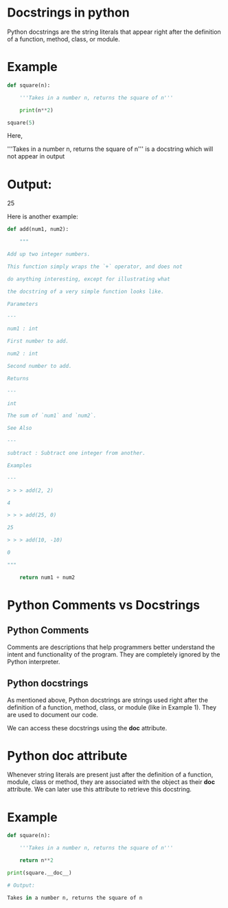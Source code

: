 # Docstrings in python

Python docstrings are the string literals that appear right after the definition of a function, method, class, or module.

# Example

```py
def square(n):

    '''Takes in a number n, returns the square of n'''

    print(n**2)

square(5)
```

Here,

'''Takes in a number n, returns the square of n''' is a docstring which will not appear in output

# Output:

25

Here is another example:

```py
def add(num1, num2):

    """

Add up two integer numbers.

This function simply wraps the `+` operator, and does not

do anything interesting, except for illustrating what

the docstring of a very simple function looks like.

Parameters

---

num1 : int

First number to add.

num2 : int

Second number to add.

Returns

---

int

The sum of `num1` and `num2`.

See Also

---

subtract : Subtract one integer from another.

Examples

---

> > > add(2, 2)

4

> > > add(25, 0)

25

> > > add(10, -10)

0

"""

    return num1 + num2
```

# Python Comments vs Docstrings

## Python Comments

Comments are descriptions that help programmers better understand the intent and functionality of the program. They are completely ignored by the Python interpreter.

## Python docstrings

As mentioned above, Python docstrings are strings used right after the definition of a function, method, class, or module (like in Example 1). They are used to document our code.

We can access these docstrings using the **doc** attribute.

# Python **doc** attribute

Whenever string literals are present just after the definition of a function, module, class or method, they are associated with the object as their **doc** attribute. We can later use this attribute to retrieve this docstring.

# Example

```py
def square(n):

    '''Takes in a number n, returns the square of n'''

    return n**2

print(square.__doc__)

# Output:

Takes in a number n, returns the square of n
```
